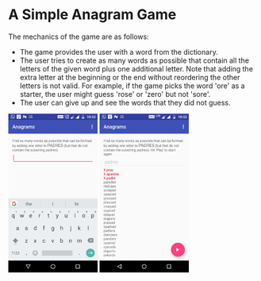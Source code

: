 # A Simple Anagram Game

The mechanics of the game are as follows:

- The game provides the user with a word from the dictionary.
- The user tries to create as many words as possible that contain all the letters of the given word plus one additional letter. Note that adding the extra letter at the beginning or the end without reordering the other letters is not valid. For example, if the game picks the word 'ore' as a starter, the user might guess 'rose' or 'zero' but not 'sore'.
- The user can give up and see the words that they did not guess.

<img src="https://github.com/AdityaGupta030697/Anagrams/blob/master/screenshots/s1.png" width="180"> <img src="https://github.com/AdityaGupta030697/Anagrams/blob/master/screenshots/s2.png" width="180">
